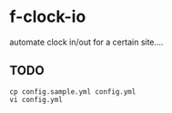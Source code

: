 # f-clock-io

automate clock in/out for a certain site....

## TODO

```:bash
cp config.sample.yml config.yml
vi config.yml
```
